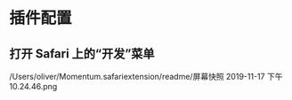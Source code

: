 # 插件配置

## 打开 Safari 上的“开发”菜单
/Users/oliver/Momentum.safariextension/readme/屏幕快照 2019-11-17 下午10.24.46.png